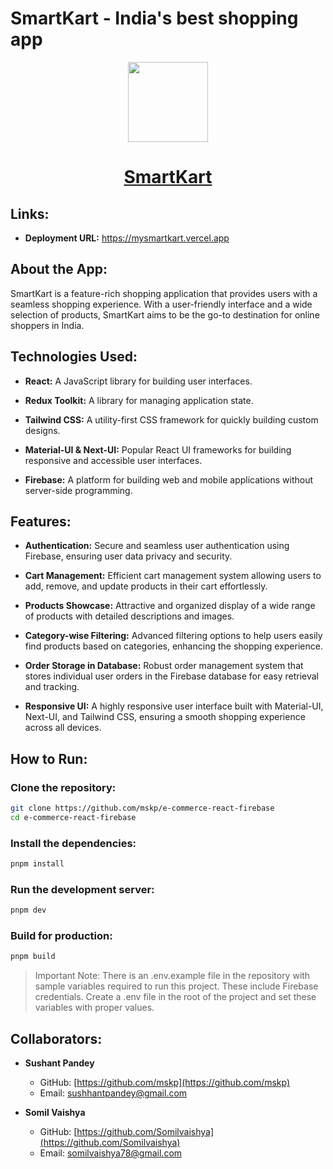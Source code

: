 # SmartKart - India's best shopping app

<p align="center">
  <a href="https://mysmartkart.vercel.app">
    <picture>
      <img src="./public/favicon.ico" height="128">
    </picture>
    <h1 align="center">SmartKart</h1>
  </a>
</p>

## Links:

- **Deployment URL:** https://mysmartkart.vercel.app

## About the App:

SmartKart is a feature-rich shopping application that provides users with a seamless shopping experience. With a user-friendly interface and a wide selection of products, SmartKart aims to be the go-to destination for online shoppers in India.

## Technologies Used:

- **React:** A JavaScript library for building user interfaces.

- **Redux Toolkit:** A library for managing application state.

- **Tailwind CSS:** A utility-first CSS framework for quickly building custom designs.

- **Material-UI & Next-UI:** Popular React UI frameworks for building responsive and accessible user interfaces.

- **Firebase:** A platform for building web and mobile applications without server-side programming.

## Features:

- **Authentication:**
  Secure and seamless user authentication using Firebase, ensuring user data privacy and security.

- **Cart Management:**
  Efficient cart management system allowing users to add, remove, and update products in their cart effortlessly.

- **Products Showcase:**
  Attractive and organized display of a wide range of products with detailed descriptions and images.

- **Category-wise Filtering:**
  Advanced filtering options to help users easily find products based on categories, enhancing the shopping experience.

- **Order Storage in Database:**
  Robust order management system that stores individual user orders in the Firebase database for easy retrieval and tracking.

- **Responsive UI:**
  A highly responsive user interface built with Material-UI, Next-UI, and Tailwind CSS, ensuring a smooth shopping experience across all devices.

## How to Run:

### **Clone the repository:**

```bash
git clone https://github.com/mskp/e-commerce-react-firebase
cd e-commerce-react-firebase
```

### **Install the dependencies:**

```bash
pnpm install
```

### **Run the development server:**

```bash
pnpm dev
```

### **Build for production:**

```bash
pnpm build
```

> Important Note: There is an .env.example file in the repository with sample variables required to run this project. These include Firebase credentials. Create a .env file in the root of the project and set these variables with proper values.

## Collaborators:

- **Sushant Pandey**

  - GitHub: [https://github.com/mskp](https://github.com/mskp)
  - Email: sushhantpandey@gmail.com

- **Somil Vaishya**
  - GitHub: [https://github.com/Somilvaishya](https://github.com/Somilvaishya)
  - Email: somilvaishya78@gmail.com
